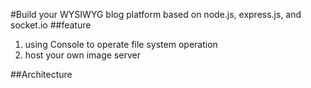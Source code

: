 #Build your  WYSIWYG blog platform based on node.js, express.js, and socket.io
##feature
1. using Console to operate file system operation
2. host your own image server

##Architecture
